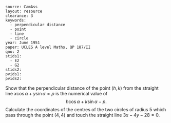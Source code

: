 ````
source: CamAss
layout: resource
clearance: 3
keywords: 
  - perpendicular distance
  - point
  - line
  - circle
year: June 1951
paper: UCLES A level Maths, QP 187/II
qno: 2
stids1:
  - E2
  - G2
stids2:
pvids1:
pvids2:

````
Show that the perpendicular distance of the point $(h,k)$ from the straight line $x\cos\alpha+y\sin\alpha=p$ is the numerical value of $$h\cos\alpha+k\sin\alpha-p.$$  Calculate the coordinates of the centres of the two circles of radius $5$ which pass through the point $(4,4)$ and touch the straight line $3x-4y-28=0$.
